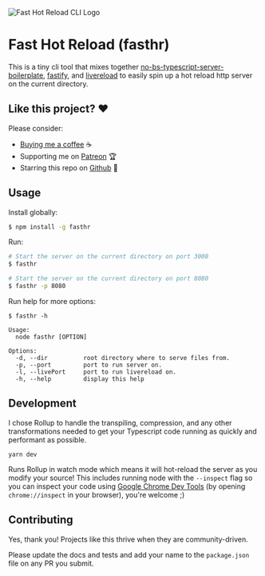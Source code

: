 ![Fast Hot Reload CLI Logo](https://assets.jeanlescure.io/ujf5Hb.svg)

# Fast Hot Reload (fasthr)

This is a tiny cli tool that mixes together [no-bs-typescript-server-boilerplate](https://github.com/jeanlescure/no-bs-typescript-server-boilerplate), [fastify](https://github.com/fastify/fastify), and [livereload](http://livereload.com/) to easily spin up a hot reload http server on the current directory.

## Like this project? ❤️

Please consider:

- [Buying me a coffee](https://www.buymeacoffee.com/jeanlescure) ☕
- Supporting me on [Patreon](https://www.patreon.com/jeanlescure) 🏆
- Starring this repo on [Github](https://github.com/jeanlescure/fasthr) 🌟

## Usage

Install globally:

```sh
$ npm install -g fasthr
```

Run:

```sh
# Start the server on the current directory on port 3000
$ fasthr

# Start the server on the current directory on port 8080
$ fasthr -p 8080
```

Run help for more options:

```
$ fasthr -h

Usage:
  node fasthr [OPTION]

Options:
  -d, --dir          root directory where to serve files from.
  -p, --port         port to run server on.
  -l, --livePort     port to run livereload on.
  -h, --help         display this help
```

## Development

I chose Rollup to handle the transpiling, compression, and any other transformations needed to get
your Typescript code running as quickly and performant as possible.

```
yarn dev
```

Runs Rollup in watch mode which means it will hot-reload the server as you modify your source! This
includes running node with the `--inspect` flag so you can inspect your code using [Google Chrome Dev Tools](https://nodejs.org/en/docs/guides/debugging-getting-started/)
(by opening `chrome://inspect` in your browser), you're welcome ;)

## Contributing

Yes, thank you! Projects like this thrive when they are community-driven.

Please update the docs and tests and add your name to the `package.json` file on any PR you submit.
